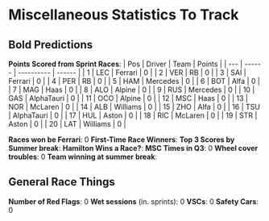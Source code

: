 # Miscellaneous Statistics To Track
## Bold Predictions
**Points Scored from Sprint Races**:
| Pos | Driver | Team       | Points |
| --- | ------ | ---------- | ------ |
| 1   | LEC    | Ferrari    | 0      |
| 2   | VER    | RB         | 0      |
| 3   | SAI    | Ferrari    | 0      |
| 4   | PER    | RB         | 0      |
| 5   | HAM    | Mercedes   | 0      |
| 6   | BOT    | Alfa       | 0      |
| 7   | MAG    | Haas       | 0      |
| 8   | ALO    | Alpine     | 0      |
| 9   | RUS    | Mercedes   | 0      |
| 10  | GAS    | AlphaTauri | 0      |
| 11  | OCO    | Alpine     | 0      |
| 12  | MSC    | Haas       | 0      |
| 13  | NOR    | McLaren    | 0      |
| 14  | ALB    | Williams   | 0      |
| 15  | ZHO    | Alfa       | 0      |
| 16  | TSU    | AlphaTauri | 0      |
| 17  | HUL    | Aston      | 0      |
| 18  | RIC    | McLaren    | 0      |
| 19  | STR    | Aston      | 0      |
| 20  | LAT    | Williams   | 0      |

**Races won be Ferrari**: 0
**First-Time Race Winners**: 
**Top 3 Scores by Summer break**: 
**Hamilton Wins a Race?**: 
**MSC Times in Q3**: 0
**Wheel cover troubles**: 0
**Team winning at summer break**: 

## General Race Things
**Number of Red Flags**: 0
**Wet sessions** (in. sprints): 0
**VSCs**: 0
**Safety Cars**: 0